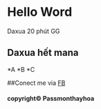# Hello Word
Daxua 20 phút GG

## Daxua hết mana
*A
*B
*C

##Conect me via
[FB](https://facebook.com/passmonthayhoa)
#### copyright© Passmonthayhoa